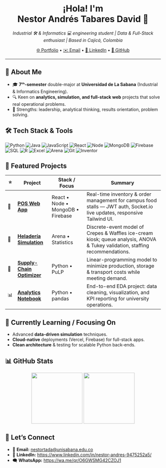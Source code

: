 <!-- Profile README — Nestor Andrés Tabares David -->

<h1 align="center">
  ¡Hola! I'm Nestor&nbsp;Andrés&nbsp;Tabares&nbsp;David&nbsp;👋
</h1>

<p align="center">
  <em>Industrial&nbsp;🛠️ &amp; Informatics&nbsp;💻 engineering student | Data &amp; Full-Stack enthusiast | Based in Cajicá, Colombia</em>
</p>

<p align="center">
  <a href="https://portafolio-mu-five-59.vercel.app/">🌐 Portfolio</a> •
  <a href="mailto:nestortada@unisabana.edu.co">✉️ Email</a> •
  <a href="https://www.linkedin.com/in/nestor-andres-9475252a5/">💼 LinkedIn</a> •
  <a href="https://github.com/nestortada">🐙 GitHub</a>
</p>

---

## 🚀 About Me
- 🎓 **7ᵗʰ-semester** double-major at **Universidad de La Sabana** (Industrial & Informatics Engineering).  
- 🔍 Keen on **analytics, simulation, and full-stack web** projects that solve real operational problems.  
- 🎯 Strengths: leadership, analytical thinking, results orientation, problem solving.

## 🛠️ Tech Stack&nbsp;&amp;&nbsp;Tools
<p>
  <img alt="Python" src="https://img.shields.io/badge/Python-3776AB?style=for-the-badge&logo=python&logoColor=white">
  <img alt="Java"   src="https://img.shields.io/badge/Java-007396?style=for-the-badge&logo=openjdk&logoColor=white">
  <img alt="JavaScript" src="https://img.shields.io/badge/JS-F7DF1E?style=for-the-badge&logo=javascript&logoColor=black">
  <img alt="React"  src="https://img.shields.io/badge/React-61DAFB?style=for-the-badge&logo=react&logoColor=black">
  <img alt="Node"   src="https://img.shields.io/badge/Node.js-339933?style=for-the-badge&logo=node.js&logoColor=white">
  <img alt="MongoDB"src="https://img.shields.io/badge/MongoDB-4EA94B?style=for-the-badge&logo=mongodb&logoColor=white">
  <img alt="Firebase" src="https://img.shields.io/badge/Firebase-FFCA28?style=for-the-badge&logo=firebase&logoColor=black"><br>
  <img alt="SQL"    src="https://img.shields.io/badge/SQL-4479A1?style=for-the-badge&logo=mysql&logoColor=white">
  <img alt="R"      src="https://img.shields.io/badge/R-276DC3?style=for-the-badge&logo=r&logoColor=white">
  <img alt="Excel"  src="https://img.shields.io/badge/Excel-217346?style=for-the-badge&logo=microsoft-excel&logoColor=white">
  <img alt="Arena"  src="https://img.shields.io/badge/Simulation-Arena-blue?style=for-the-badge">
  <img alt="Git"    src="https://img.shields.io/badge/Git-F05032?style=for-the-badge&logo=git&logoColor=white">
  <img alt="Inventor"src="https://img.shields.io/badge/Autodesk%20Inventor-FC9D34?style=for-the-badge&logo=autodesk&logoColor=black">
</p>

## 📌 Featured Projects
| ⭐ | Project | Stack / Focus | Summary |
|---|---------|---------------|---------|
| 🛒 | **[POS Web App](https://github.com/nestortada/Shopping-Application-Web)** | React • Node • MongoDB • Firebase | Real-time inventory & order management for campus food stalls — JWT auth, Socket.io live updates, responsive Tailwind UI. |
| 🍨 | **[Heladería Simulation](https://github.com/nestortada/Simulacion)** | Arena • Statistics | Discrete-event model of Crepes & Waffles ice-cream kiosk; queue analysis, ANOVA & Tukey validation, staffing recommendations. |
| 🚚 | **[Supply-Chain Optimizer](https://github.com/nestortada/Optimizacion_analitica)** | Python • PuLP | Linear-programming model to minimize production, storage & transport costs while meeting demand. |
| 📊 | **[Analytics Notebook](https://github.com/nestortada/Analitica-de-datos)** | Python • pandas | End-to-end EDA project: data cleaning, visualization, and KPI reporting for university operations. |

<!-- Extra projects? Swap in/out as you grow -->

## 📝 Currently Learning / Focusing On
- Advanced **data-driven simulation** techniques.  
- **Cloud-native** deployments (Vercel, Firebase) for full-stack apps.  
- **Clean architecture** & testing for scalable Python back-ends.

## 📊 GitHub Stats
<p align="center">
  <img src="https://github-readme-stats.vercel.app/api?username=nestortada&show_icons=true&theme=default" height="165">
  <img src="https://github-readme-stats.vercel.app/api/top-langs/?username=nestortada&layout=compact&hide=jupyter%20notebook&theme=default" height="165">
</p>

## 🤝 Let’s Connect
- 📧 **Email:** nestortada@unisabana.edu.co  
- 💬 **LinkedIn:** <https://www.linkedin.com/in/nestor-andres-9475252a5/>  
- 🗨️ **WhatsApp:** <https://wa.me/qr/O6GWSMG42CZOJ1>
